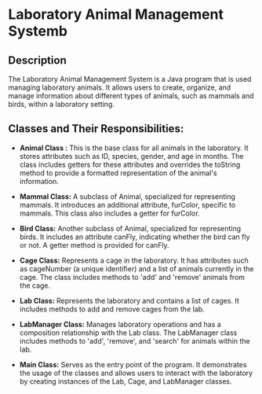 # Laboratory Animal Management Systemb

## Description

The Laboratory Animal Management System is a Java program that is used managing laboratory animals. It allows users to create, organize, and manage information about different types of animals, such as mammals and birds, within a laboratory setting.

## Classes and Their Responsibilities:

- **Animal Class :** This is the base class for all animals in the laboratory. It stores attributes such as ID, species, gender, and age in months. The class includes getters for these attributes and overrides the toString method to provide a formatted representation of the animal's information.
- **Mammal Class:** A subclass of Animal, specialized for representing mammals. It introduces an additional attribute, furColor, specific to mammals. This class also includes a getter for furColor.

- **Bird Class:** Another subclass of Animal, specialized for representing birds. It includes an attribute canFly, indicating whether the bird can fly or not. A getter method is provided for canFly.
- **Cage Class:** Represents a cage in the laboratory. It has attributes such as cageNumber (a unique identifier) and a list of animals currently in the cage. The class includes methods to 'add' and 'remove' animals from the cage.
- **Lab Class:** Represents the laboratory and contains a list of cages. It includes methods to add and remove cages from the lab.
- **LabManager Class:** Manages laboratory operations and has a composition relationship with the Lab class. The LabManager class includes methods to 'add', 'remove', and 'search' for animals within the lab.
- **Main Class:** Serves as the entry point of the program. It demonstrates the usage of the classes and allows users to interact with the laboratory by creating instances of the Lab, Cage, and LabManager classes.
